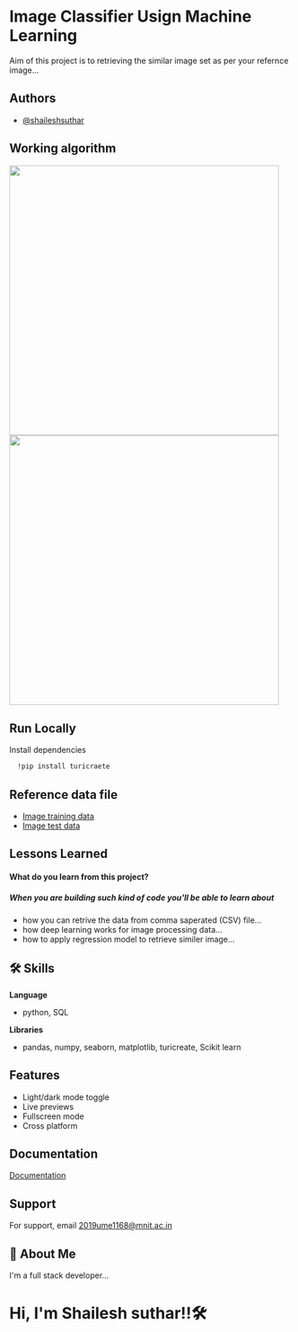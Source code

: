 
# Image Classifier Usign Machine Learning  

Aim of this project is to retrieving the  similar image set as per your 
refernce image...


## Authors

- [@shaileshsuthar](https://github.com/shaileshsuthar675/)


## Working algorithm

<p float='left'>
  <img src='https://docs-assets.developer.apple.com/published/23f419acc6/rendered2x-1629236183.png' width=480>
  <img src='https://media.geeksforgeeks.org/wp-content/uploads/cat-vs-dog.jpg' width=480>
</p>


## Run Locally

Install dependencies

```bash
  !pip install turicraete
```
## Reference data file
- [Image training data](https://drive.google.com/file/d/1SReVWLZ7ZxMNkBVnz3KS8ql2QKV48mEE/view?usp=sharing)
- [Image test data](https://drive.google.com/file/d/1llxWm2raIzbkmXXmq9JFk07_fmBPH0Nb/view?usp=sharing)

## Lessons Learned
#### What do you learn from this project?
##### When you are building such kind of code you'll be able to learn about
- how you can retrive the data from comma saperated (CSV) file...
- how deep learning works for image processing data...
- how to apply regression model to retrieve similer image...

## 🛠 Skills
**Language**
- python, SQL

**Libraries**
- pandas, numpy, seaborn, matplotlib, turicreate, Scikit learn 




## Features

- Light/dark mode toggle
- Live previews
- Fullscreen mode
- Cross platform



## Documentation

[Documentation](https://linktodocumentation)

## Support

For support, email 2019ume1168@mnit.ac.in


## 🚀 About Me
I'm a full stack developer...
# Hi, I'm Shailesh suthar!!🛠
